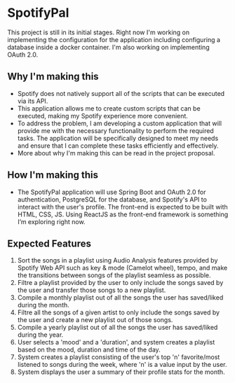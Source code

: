 # SpotifyPal

This project is still in its initial stages. Right now I'm working on implementing the configuration for the application including configuring a database inside a docker container. I'm also working on implementing OAuth 2.0.

## Why I'm making this
- Spotify does not natively support all of the scripts that can be executed via its API.
- This application allows me to create custom scripts that can be executed, making my Spotify experience more convenient.
- To address the problem, I am developing a custom application that will provide me with the necessary functionality to perform the required tasks. The application will be specifically designed to meet my needs and ensure that I can complete these tasks efficiently and effectively.
- More about why I'm making this can be read in the project proposal. 

## How I'm making this
- The SpotifyPal application will use Spring Boot and OAuth 2.0 for authentication, PostgreSQL for the database, and Spotify's API to interact with the user's profile. The front-end is expected to be built with HTML, CSS, JS. Using ReactJS as the front-end framework is something I’m exploring right now.



## Expected Features
1. Sort the songs in a playlist using Audio Analysis features provided by Spotify Web API such as key & mode (Camelot wheel), tempo, and make the transitions between songs of the playlist seamless as possible.
2. Filtre a playlist provided by the user to only include the songs saved by the user and transfer those songs to a new playlist.
3. Compile a monthly playlist out of all the songs the user has saved/liked during the month.
4. Filtre all the songs of a given artist to only include the songs saved by the user and create a new playlist out of those songs.
5. Compile a yearly playlist out of all the songs the user has saved/liked during the year.
6. User selects a 'mood' and a 'duration', and system creates a playlist based on the mood, duration and time of the day.
7. System creates a playlist consisting of the user's top 'n' favorite/most listened to songs during the week, where 'n' is a value input by the user.
8. System displays the user a summary of their profile stats for the month.
 
